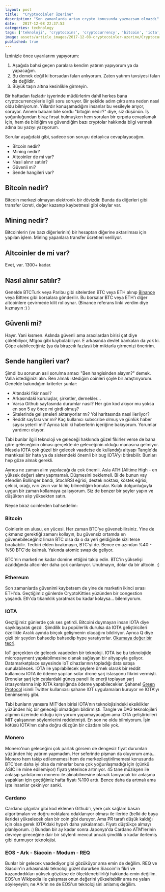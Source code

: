 ```yaml
---
layout: post
title:  "Cryptocoinler üzerine"
description: "Son zamanlarda artan crypto konusunda yazmazsam olmazdı"
date:   2017-12-08 22:37:53
categories: technology
tags: ['teknoloji', 'cryptocoins', 'cryptocurrency', 'bitcoin', 'iota', 'ethereum', 'cardano', 'monero', 'siacoin']
image: assets/article_images/2017-12-08-cryptocoinler-uzerine/Cryptocurrency.png
published: true
---
```

İzninizle önce uyarılarımı yapıyorum:
1. Aşağıda bahsi geçen paralara kendim yatırım yapıyorum ya da yapacağım.
2. Bu demek değil ki borsadan falan anlıyorum. Zaten yatırım tavsiyesi falan da değildir.
3. Büyük taşın altına kesinlikle girmeyin.

Bir haftadan fazladır işyerinde müdürlerim dahil herkes bana cryptocurrencylerle ilgili soru soruyor. Bir şekilde adım çıktı ama neden nasıl oldu bilmiyorum. Yıllardır konuşamadığım insanlar bu vesileyle arıyor, soruyor. Annem babam bile sordu "bitoğin nedir?" diye, siz düşünün. İş yoğunluğundan biraz fırsat bulmuşken hem soruları bir çırpıda cevaplamak için, hem de bildiğim ve güvendiğim bazı cryptolar hakkında bilgi vermek adına bu yazıyı yazıyorum.

Sorular aşağıdaki gibi, sadece son soruyu detaylıca cevaplayacağım.
- Bitcoin nedir?
- Mining nedir?
- Altcoinler de mi var?
- Nasıl alınır satılır?
- Güvenli mi?
- Sende hangileri var?

## Bitcoin nedir?
Bitcoin merkezi olmayan elektronik bir dövizdir. Bunda da diğerleri gibi transfer ücreti, değer kazanıp kaybetmesi gibi olaylar var.

## Mining nedir?
Bitcoinlerin (ve bazı diğerlerinin) bir hesaptan diğerine aktarılması için yapılan işlem. Mining yapanlara transfer ücretleri veriliyor.

## Altcoinler de mi var?
Evet, var. 1300+ kadar.

## Nasıl alınır satılır?
Genelde BTCTurk veya Paribu gibi sitelerden BTC veya ETH alınıp [Binance](https://www.binance.com/?ref=11372851) veya Bittrex gibi borsalara gönderilir. Bu borsalar BTC veya ETH'ı diğer altcoinlere çevirmede kilit rol oynar. (Binance referans linki verdim diye kızmayın :) )

## Güvenli mi?
Hayır.
Yani kısmen.
Aslında güvenli ama aracılardan birisi çat diye çökebiliyor, Mtgox gibi kaybolabiliyor. E arkasında devlet bankaları da yok ki.
Çöpe atabileceğiniz (ya da birazcık fazlası) bir miktarla girmenizi öneririm.

## Sende hangileri var?
Şimdi bu sorunun asıl sorulma amacı "Ben hangisinden alayım?" demek. Valla istediğinizi alın. Ben almak istediğim coinleri şöyle bir araştırıyorum. Genelde bakındığım kriterler şunlar:
- Altındaki fikir nasıl?
- Arkasındaki kuruluşlar, şirketler, dernekler...
- Varsa Github sayfasında durumlar nasıl? Her gün kod akıyor mu yoksa en son 5 ay önce mi girdi olmuş?
- Sitelerinde gelişmeleri aktarıyorlar mı? Yol haritasında nasıl ilerliyor?
- Reddit sayfası var mı? Kaç kullanıcı subscribe olmuş ve günlük haber sayısı yeterli mi? Ayrıca tabi ki haberlerin içeriğine bakıyorum. Yorumlar yardımcı oluyor.

Tabi bunlar ilgili teknoloji ve geleceği hakkında güzel fikirler verse de bana göre geleceğinin olması gerçekte de geleceğinin olduğu manasına gelmiyor. Mesela IOTA çok güzel bir gelecek vaadetse de kullandığı altyapı Tangle'da mantıksal bir hata ya da sistemdeki önemli bir bug IOTA'yı bitirebilir. Bunları hep göze almak gerekli.

Ayrıca ne zaman alım yapılacağı da çok önemli. Asla ATH (Alltime High - en yüksek değer) alımı yapmamalı. Düşmesini beklemeli. Bi de bunun vay efendim Bollinger bandı, StochRSI eğrisi, destek noktası, köstek eğrisi, çekici, orağı, ıvırı zıvırı var ki hiç bilmediğim konular. Kulak dolgunluğuyla uygun bir zaman kollamaya çalışıyorum. Siz de benzer bir şeyler yapın ve düşükten alıp yüksekten satın.

Neyse biraz coinlerden bahsedelim:

### Bitcoin
Coinlerin en ulusu, en yücesi. Her zaman BTC'ye güvenebilirsiniz. Yine de çıkmanız gerektiği zamanı kollayın, bu güvensiz ortamda en güvenebileceğiniz liman BTC olsa da o da yeri geldiğinde sizi terse bırakabilir. Tedbiri elden bırakmayın, BTC'yi de. Bence en azından %40 - %50 BTC'de kalmalı. Yakında atomic swap de geliyor.

BTC'nin marketi ne kadar domine ettiğini takip edin. BTC'in yükselişi azaldığında altcoinler daha çok canlanıyor. Unutmayın, dolar da bir altcoin. :)

### Ethereum
Son zamanlarda güvenimi kaybetsem de yine de marketin ikinci sırası ETH'da. Geçtiğimiz günlerde CryptoKitties yüzünden bir congestion yaşandı. Eth'da tıkanıklık yaratmak bu kadar kolaysa... bilemiyorum.

### IOTA
Geçtiğimiz günlerde çok ses getirdi. Bitcoini duymayan insan IOTA diye sayıklayarak gezdi. Şimdilik bu popülerlik durulsa da IOTA geliştiricileri özellikle Aralık ayında birçok gelişmenin olacağını bildiriyor. Ayrıca Q diye gizli bir şeyden bahsedip bahsedip hype yaratıyorlar. [Okumaya değer bir teori](https://medium.com/@724554/iotas-q-qubic-c361f86bde7d).

IoT gerçekten de gelecek vaadeden bir teknoloji. IOTA ise bu teknolojide micropayment yapılabilmesine olanak sağlayan bir altyapıyla geliyor. Datamarketplace sayesinde IoT cihazlarının topladığı data satışa sunulabilecek. IOTA ile yapılabilecek şeylere örnek olarak bir reddit kullanıcısı IOTA ile ödeme yapılan solar drone şarj istasyonu fikrini vermişti. Dronelar şarj için çatılardaki güneş paneli ile enerji toplayan şarj istasyonlarına inip IOTA karşılığında ödeme yapabilecekler. Şahane! [Green Protocol](https://twitter.com/green_protocol) isimli Twitter kullanıcısı şahane IOT uygulamaları kuruyor ve IOTA'yı benimsemiş gibi.

Tabi bunların yanısıra MIT'den birisi IOTA'nın teknolojisindeki eksiklikler yüzünden hiç bir geleceği olmadığını bildirmişti. Tangle ve DAG teknolojileri algımın üzerinde olduğu için yorum yapamayacağım ama IOTA geliştiricileri MIT çalışanının söylemlerini reddetmişti. En son ne oldu bilmiyorum. İşin kötüsü IOTA'nın daha doğru düzgün bir cüzdanı bile yok.

### Monero
Monero'nun geleceğini çok parlak görsem de dengesiz fiyat durumları yüzünden hiç yatırım yapmadım. Her seferinde pişman da oluyorum ama... Monero hem takip edilememesi hem de merkezileştirilmemesi konusunda BTC'den daha iyi olsa da minerlar buna çok yoğunlaşmadığı için (çünkü ASIC ile mine edilemiyor) fiyatı yeterince artmıyor. 45 tane müzisyen ile anlaşıp şarkılarının monero ile alınabilmesine olanak tanıyacak bir anlaşma yaptıkları için geçtiğimiz hafta fiyatı %100 arttı. Bence daha da artmalı ama işte insanlar çekiniyor sanki.

### Cardano
Cardano çılgınlar gibi kod eklenen Github'ı, yere çok sağlam basan algoritmaları ve doğru noktalara odaklanıyor olması ile ileride (belki de baya ileride) yükselecek olan bir coin gibi duruyor. Ama PR tarafı düşük kaldığı için olsa gerek IOTA'daki hype'ı daha yakalamadı. Fiyatı düştükçe almayı planlıyorum. :) Bundan bir ay kadar sonra Japonya'da Cardano ATM'lerinin devreye gireceğine dair bir söylenti mevcut ancak şimdilik o kadar ilerlemiş gibi durmuyor teknolojisi.

### EOS - Ark - Siacoin - Modum - REQ

Bunlar bir gelecek vaadediyor gibi gözüküyor ama emin de değilim. REQ ve Siacoin'in arkasındaki teknoloji güzel dururken Siacoin'in fikri ve kazandırdıkları yüksek gözükse de ölçeklenebilirliği hakkında emin değilim. EOS'un Wikipedia ile çalışması onun değerini yükseltebilir ama ne yalan söyleyeyim; ne Ark'ın ne de EOS'un teknolojisini anlamış değilim.
